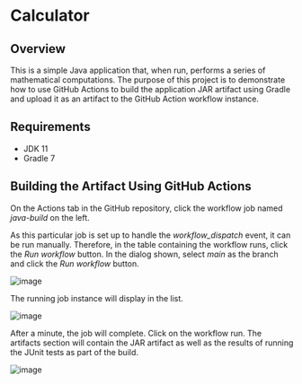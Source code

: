 # Calculator

## Overview
This is a simple Java application that, when run, performs a series of mathematical computations.  The purpose of this project is to demonstrate how to use GitHub Actions to build the application JAR artifact using Gradle and upload it as an artifact to the GitHub Action workflow instance.

## Requirements
* JDK 11
* Gradle 7

## Building the Artifact Using GitHub Actions

On the Actions tab in the GitHub repository, click the workflow job named *java-build* on the left.  

As this particular job is set up to handle the *workflow_dispatch* event, it can be run manually.  Therefore, in the table containing the workflow runs, click the *Run workflow* button.  In the dialog shown, select *main* as the branch and click the *Run workflow* button.

![image](https://github.com/gburgalum01/Calculator/assets/10605837/c7963faf-7a85-4d65-be68-e160427f4f54)

The running job instance will display in the list.

![image](https://github.com/gburgalum01/Calculator/assets/10605837/821b7f17-7469-4880-a8ed-1c26cd9e35c8)

After a minute, the job will complete.  Click on the workflow run.  The artifacts section will contain the JAR artifact as well as the results of running the JUnit tests as part of the build.

![image](https://github.com/gburgalum01/Calculator/assets/10605837/9ea23d94-1a91-452a-a7dd-9896ac16f470)

